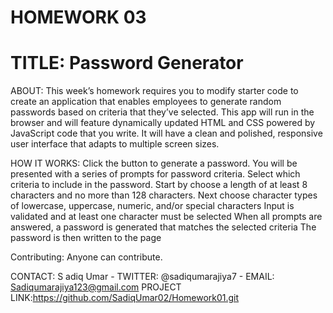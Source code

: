 # HOMEWORK 03
# TITLE: Password Generator

ABOUT:
This week’s homework requires you to modify starter code to create an application that enables employees to generate random passwords based on criteria that they’ve selected. This app will run in the browser and will feature dynamically updated HTML and CSS powered by JavaScript code that you write. It will have a clean and polished, responsive user interface that adapts to multiple screen sizes.

HOW IT WORKS:
Click the button to generate a password.
You will be presented with a series of prompts for password criteria.
Select which criteria to include in the password.
Start by choose a length of at least 8 characters and no more than 128 characters.
Next choose character types of lowercase, uppercase, numeric, and/or special characters
Input is validated and at least one character must be selected
When all prompts are answered, a password is generated that matches the selected criteria
The password is then written to the page

Contributing:
Anyone can contribute.

CONTACT: S
adiq Umar - TWITTER: @sadiqumarajiya7 - EMAIL: Sadiqumarajiya123@gmail.com PROJECT LINK:https://github.com/SadiqUmar02/Homework01.git
